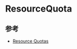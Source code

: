 # ResourceQuota

## 参考

- [Resource Quotas](https://kubernetes.io/docs/concepts/policy/resource-quotas/)
